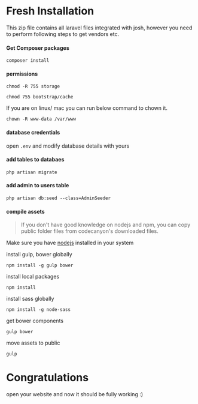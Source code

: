 # Fresh Installation

This zip file contains all laravel files integrated with josh, however you need to perform following steps to get vendors etc.

#### Get Composer packages

`composer install`

#### permissions

```
chmod -R 755 storage

chmod 755 bootstrap/cache
```

If you are on linux/ mac you can run below command to chown it.

```
chown -R www-data /var/www
```

#### database credentials

open `.env` and modify database details with yours

#### add tables to databaes

`php artisan migrate`

#### add admin to users table

`php artisan db:seed --class=AdminSeeder`

#### compile assets

> If you don't have good knowledge on nodejs and npm, you can copy public folder files from codecanyon's downloaded files.

Make sure you have [nodejs](https://nodejs.org) installed in your system

install gulp, bower globally

`npm install -g gulp bower`

install local packages

`npm install`

install sass globally

`npm install -g node-sass`

get bower components

`gulp bower`

move assets to public

`gulp`

# Congratulations

open your website and now it should be fully working :\)

